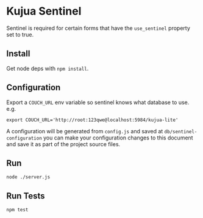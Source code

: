 # Kujua Sentinel

Sentinel is required for certain forms that have the `use_sentinel` property
set to true.

## Install

Get node deps with  `npm install`.

## Configuration

Export a `COUCH_URL` env variable so sentinel knows what database to use. e.g.

```
export COUCH_URL='http://root:123qwe@localhost:5984/kujua-lite'
```

A configuration will be generated from `config.js` and saved at
`db/sentinel-configuration` you can make your configuration changes to this
document and save it as part of the project source files.

## Run

`node ./server.js`

## Run Tests

`npm test`
